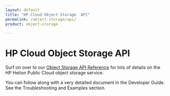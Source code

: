 ```yaml
---
layout: default
title: "HP Cloud Object Storage  API"
permalink: /object-storage/api/
product: object-storage

---
```

# HP Cloud Object Storage  API

Surf on over to our [Object Storage API Reference](/api/object-storage) for lots of details on the HP Helion Public Cloud object storage service.  

<!-- For a detailed overview of how to interact with the Object Storage REST API using cURL:

<iframe src="http://player.vimeo.com/video/32288319?title=0&amp;byline=0&amp;portrait=0" width="640" height="464" frameborder="0"> </iframe> -->

You can follow along with a very detailed document in the Developer Guide. See the Troubleshooting and Examples section.

